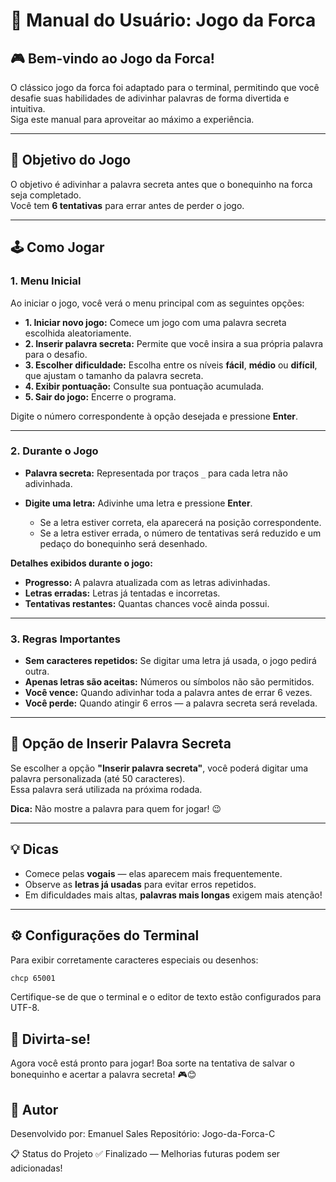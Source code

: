 # 📖 Manual do Usuário: Jogo da Forca

## 🎮 Bem-vindo ao Jogo da Forca!

O clássico jogo da forca foi adaptado para o terminal, permitindo que você desafie suas habilidades de adivinhar palavras de forma divertida e intuitiva.  
Siga este manual para aproveitar ao máximo a experiência.

---

## 🎯 Objetivo do Jogo

O objetivo é adivinhar a palavra secreta antes que o bonequinho na forca seja completado.  
Você tem **6 tentativas** para errar antes de perder o jogo.

---

## 🕹️ Como Jogar

### 1. Menu Inicial

Ao iniciar o jogo, você verá o menu principal com as seguintes opções:

- **1. Iniciar novo jogo:** Comece um jogo com uma palavra secreta escolhida aleatoriamente.
- **2. Inserir palavra secreta:** Permite que você insira a sua própria palavra para o desafio.
- **3. Escolher dificuldade:** Escolha entre os níveis **fácil**, **médio** ou **difícil**, que ajustam o tamanho da palavra secreta.
- **4. Exibir pontuação:** Consulte sua pontuação acumulada.
- **5. Sair do jogo:** Encerre o programa.

Digite o número correspondente à opção desejada e pressione **Enter**.

---

### 2. Durante o Jogo

- **Palavra secreta:** Representada por traços `_` para cada letra não adivinhada.
- **Digite uma letra:** Adivinhe uma letra e pressione **Enter**.

  - Se a letra estiver correta, ela aparecerá na posição correspondente.
  - Se a letra estiver errada, o número de tentativas será reduzido e um pedaço do bonequinho será desenhado.

**Detalhes exibidos durante o jogo:**
- **Progresso:** A palavra atualizada com as letras adivinhadas.
- **Letras erradas:** Letras já tentadas e incorretas.
- **Tentativas restantes:** Quantas chances você ainda possui.

---

### 3. Regras Importantes

- **Sem caracteres repetidos:** Se digitar uma letra já usada, o jogo pedirá outra.
- **Apenas letras são aceitas:** Números ou símbolos não são permitidos.
- **Você vence:** Quando adivinhar toda a palavra antes de errar 6 vezes.
- **Você perde:** Quando atingir 6 erros — a palavra secreta será revelada.

---

## 🧩 Opção de Inserir Palavra Secreta

Se escolher a opção **"Inserir palavra secreta"**, você poderá digitar uma palavra personalizada (até 50 caracteres).  
Essa palavra será utilizada na próxima rodada.

**Dica:** Não mostre a palavra para quem for jogar! 😉

---

## 💡 Dicas

- Comece pelas **vogais** — elas aparecem mais frequentemente.
- Observe as **letras já usadas** para evitar erros repetidos.
- Em dificuldades mais altas, **palavras mais longas** exigem mais atenção!

---

## ⚙️ Configurações do Terminal

Para exibir corretamente caracteres especiais ou desenhos:

```bash
chcp 65001
```

Certifique-se de que o terminal e o editor de texto estão configurados para UTF-8.

## 🎉 Divirta-se!
Agora você está pronto para jogar!
Boa sorte na tentativa de salvar o bonequinho e acertar a palavra secreta! 🎮😊

## 📌 Autor
Desenvolvido por: Emanuel Sales
Repositório: Jogo-da-Forca-C

📋 Status do Projeto
✅ Finalizado — Melhorias futuras podem ser adicionadas!
